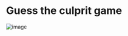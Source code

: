 # Guess the culprit game

![image](https://github.com/user-attachments/assets/1f4540ef-32b8-4af6-af73-72dbfd23a749)
